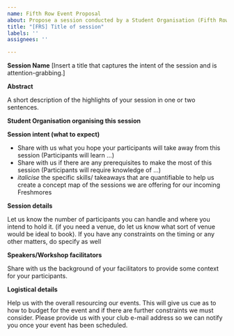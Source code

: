 ```yaml
---
name: Fifth Row Event Proposal
about: Propose a session conducted by a Student Organisation (Fifth Row etc.)
title: "[FRS] Title of session"
labels: ''
assignees: ''

---
```


**Session Name**
[Insert a title that captures the intent of the session and is attention-grabbing.]

**Abstract**

A short description of the highlights of your session in one or two sentences.

**Student Organisation organising this session**



**Session intent (what to expect)**

- Share with us what you hope your participants will take away from this session (Participants will learn ...)
- Share with us if there are any prerequisites to make the most of this session (Participants will require knowledge of ...)
- *italicise* the specific skills/ takeaways that are quantifiable to help us create a concept map of the sessions we are offering for our incoming Freshmores



**Session details**

Let us know the number of participants you can handle and where you intend to hold it. (if you need a venue, do let us know what sort of venue would be ideal to book). If you have any constraints on the timing or any other matters, do specify as well



**Speakers/Workshop facilitators**

Share with us the background of your facilitators to provide some context for your participants.



**Logistical details**

Help us with the overall resourcing our events. This will give us cue as to how to budget for the event and if there are further constraints we must consider.
Please provide us with your club e-mail address so we can notify you once your event has been scheduled.
